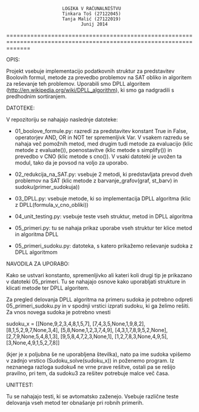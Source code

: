 						 LOGIKA V RAČUNALNIŠTVU 
						 Tinkara Toš (27122045)
						 Tanja Malić (27122019)
					    		Junij 2014
===================================================================================================================

OPIS:

Projekt vsebuje implementacijo podatkovnih struktur za predstavitev Boolovih formul, metode za prevedbo 
problemov na SAT obliko in algoritem za reševanje teh problemov. Uporabili smo DPLL algoritem 
(http://en.wikipedia.org/wiki/DPLL_algorithm), ki smo ga nadgradili s predhodnim sortiranjem.

DATOTEKE:

V repozitoriju se nahajajo naslednje datoteke:
- 01_boolove_formule.py: razredi za predstavitev konstant True in False, operatorjev AND, OR in NOT ter spremenljivk Var. 
   V vsakem razredu se nahaja več pomožnih metod, med drugim tudi metode za evaluacijo (klic metode z evaluate()), poenostavitve (klic metode s simplify()) in prevedbo v CNO (klic metode s cno()). V vsaki datoteki je uvožen ta modul, tako da je povsod na voljo za uporabo.
   
- 02_redukcija_na_SAT.py: vsebuje 2 metodi, ki predstavljata prevod dveh problemov na SAT (klic metode z barvanje_grafov(graf, st_barv) in sudoku(primer_sudokuja))

- 03_DPLL.py: vsebuje metode, ki so implementacija DPLL algoritma (klic z DPLL(formula_v_cno_obliki))

- 04_unit_testing.py: vsebuje teste vseh struktur, metod in DPLL algoritma
 
- 05_primeri.py: tu se nahaja prikaz uporabe vseh struktur ter klice metod in algoritma DPLL

- 05_primeri_sudoku.py: datoteka, s katero prikažemo reševanje sudoka z DPLL algoritmom

NAVODILA ZA UPORABO:

Kako se ustvari konstanto, spremenljivko ali kateri koli drugi tip je prikazano v datoteki 05_primeri. Tu se nahajajo osnove kako uporabljati strukture in klicati metode ter DPLL algoritem.

Za pregled delovanja DPLL algoritma na primeru sudoka je potrebno odpreti 05_primeri_sudoku.py in v spodnji vrstici izprati sudoku, ki ga želimo rešiti.
Za vnos novega sudoka je potrebno vnesti 

sudoku_x = 
[[None,9,2,3,4,8,1,5,7],
[7,4,3,5,None,1,9,8,2],
[8,1,5,2,9,7,None,3,4],
[5,8,None,1,2,3,7,4,9],
[4,3,1,7,8,9,5,2,None],
[2,7,9,None,5,4,8,1,3],
[9,5,8,4,7,2,3,None,1],
[1,2,7,8,3,None,4,9,5],
[3,None,4,9,1,5,2,7,8]]

(kjer je x poljubna še ne uporabljena številka), nato pa ime sudoka vpišemo v zadnjo vrstico (Sudoku_solve(sudoku_x)) in poženemo program.
Iz neznanega razloga sudoku4 ne vrne prave rešitve, ostali pa se rešijo pravilno, pri tem, da sudoku3 za rešitev potrebuje malce več časa.

UNITTEST:

Tu se nahajajo testi, ki se avtomatsko zaženejo. Vsebuje različne teste delovanja vseh metod ter obnašanje pri robnih primerih.
   

 
 

